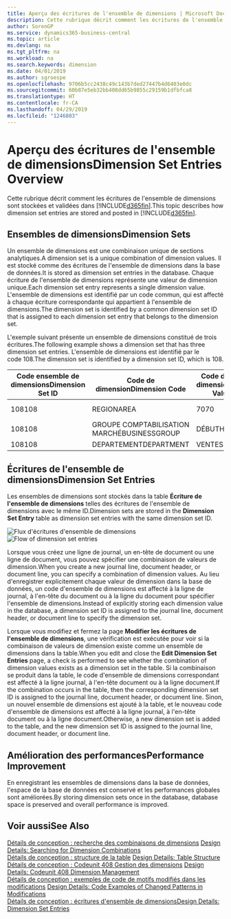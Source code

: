 ```yaml
---
title: Aperçu des écritures de l'ensemble de dimensions | Microsoft Docs
description: Cette rubrique décrit comment les écritures de l'ensemble de dimensions sont stockées et reportées dans Dynamics 365.
author: SorenGP
ms.service: dynamics365-business-central
ms.topic: article
ms.devlang: na
ms.tgt_pltfrm: na
ms.workload: na
ms.search.keywords: dimension
ms.date: 04/01/2019
ms.author: sgroespe
ms.openlocfilehash: 9706b5cc2438c49c143b7ded27447b4d6403e0dc
ms.sourcegitcommit: 60b87e5eb32bb408dd65b9855c29159b1dfbfca8
ms.translationtype: HT
ms.contentlocale: fr-CA
ms.lasthandoff: 04/29/2019
ms.locfileid: "1246803"
---
```

# <a name="dimension-set-entries-overview"></a><span data-ttu-id="c76c6-103">Aperçu des écritures de l'ensemble de dimensions</span><span class="sxs-lookup"><span data-stu-id="c76c6-103">Dimension Set Entries Overview</span></span>
<span data-ttu-id="c76c6-104">Cette rubrique décrit comment les écritures de l'ensemble de dimensions sont stockées et validées dans [!INCLUDE[d365fin](includes/d365fin_md.md)].</span><span class="sxs-lookup"><span data-stu-id="c76c6-104">This topic describes how dimension set entries are stored and posted in [!INCLUDE[d365fin](includes/d365fin_md.md)].</span></span>  

## <a name="dimension-sets"></a><span data-ttu-id="c76c6-105">Ensembles de dimensions</span><span class="sxs-lookup"><span data-stu-id="c76c6-105">Dimension Sets</span></span>  
<span data-ttu-id="c76c6-106">Un ensemble de dimensions est une combinaison unique de sections analytiques.</span><span class="sxs-lookup"><span data-stu-id="c76c6-106">A dimension set is a unique combination of dimension values.</span></span> <span data-ttu-id="c76c6-107">Il est stocké comme des écritures de l'ensemble de dimensions dans la base de données.</span><span class="sxs-lookup"><span data-stu-id="c76c6-107">It is stored as dimension set entries in the database.</span></span> <span data-ttu-id="c76c6-108">Chaque écriture de l'ensemble de dimensions représente une valeur de dimension unique.</span><span class="sxs-lookup"><span data-stu-id="c76c6-108">Each dimension set entry represents a single dimension value.</span></span> <span data-ttu-id="c76c6-109">L'ensemble de dimensions est identifié par un code commun, qui est affecté à chaque écriture correspondante qui appartient à l'ensemble de dimensions.</span><span class="sxs-lookup"><span data-stu-id="c76c6-109">The dimension set is identified by a common dimension set ID that is assigned to each dimension set entry that belongs to the dimension set.</span></span>  

<span data-ttu-id="c76c6-110">L'exemple suivant présente un ensemble de dimensions constitué de trois écritures.</span><span class="sxs-lookup"><span data-stu-id="c76c6-110">The following example shows a dimension set that has three dimension set entries.</span></span> <span data-ttu-id="c76c6-111">L'ensemble de dimensions est identifié par le code 108.</span><span class="sxs-lookup"><span data-stu-id="c76c6-111">The dimension set is identified by a dimension set ID, which is 108.</span></span>  

|<span data-ttu-id="c76c6-112">Code ensemble de dimensions</span><span class="sxs-lookup"><span data-stu-id="c76c6-112">Dimension Set ID</span></span>|<span data-ttu-id="c76c6-113">Code de dimension</span><span class="sxs-lookup"><span data-stu-id="c76c6-113">Dimension Code</span></span>|<span data-ttu-id="c76c6-114">Code de valeur de dimension</span><span class="sxs-lookup"><span data-stu-id="c76c6-114">Dimension Value Code</span></span>|<span data-ttu-id="c76c6-115">Nom de la valeur de dimension</span><span class="sxs-lookup"><span data-stu-id="c76c6-115">Dimension Value Name</span></span>|  
|----------------------|--------------------|--------------------------|--------------------------|  
|<span data-ttu-id="c76c6-116">108</span><span class="sxs-lookup"><span data-stu-id="c76c6-116">108</span></span>|<span data-ttu-id="c76c6-117">REGION</span><span class="sxs-lookup"><span data-stu-id="c76c6-117">AREA</span></span>|<span data-ttu-id="c76c6-118">70</span><span class="sxs-lookup"><span data-stu-id="c76c6-118">70</span></span>|<span data-ttu-id="c76c6-119">Amérique du Nord</span><span class="sxs-lookup"><span data-stu-id="c76c6-119">America North</span></span>|  
|<span data-ttu-id="c76c6-120">108</span><span class="sxs-lookup"><span data-stu-id="c76c6-120">108</span></span>|<span data-ttu-id="c76c6-121">GROUPE COMPTABILISATION MARCHÉ</span><span class="sxs-lookup"><span data-stu-id="c76c6-121">BUSINESSGROUP</span></span>|<span data-ttu-id="c76c6-122">DÉBUT</span><span class="sxs-lookup"><span data-stu-id="c76c6-122">HOME</span></span>|<span data-ttu-id="c76c6-123">Accueil</span><span class="sxs-lookup"><span data-stu-id="c76c6-123">Home</span></span>|  
|<span data-ttu-id="c76c6-124">108</span><span class="sxs-lookup"><span data-stu-id="c76c6-124">108</span></span>|<span data-ttu-id="c76c6-125">DEPARTEMENT</span><span class="sxs-lookup"><span data-stu-id="c76c6-125">DEPARTMENT</span></span>|<span data-ttu-id="c76c6-126">VENTES</span><span class="sxs-lookup"><span data-stu-id="c76c6-126">SALES</span></span>|<span data-ttu-id="c76c6-127">Vente</span><span class="sxs-lookup"><span data-stu-id="c76c6-127">Sales</span></span>|  

## <a name="dimension-set-entries"></a><span data-ttu-id="c76c6-128">Écritures de l'ensemble de dimensions</span><span class="sxs-lookup"><span data-stu-id="c76c6-128">Dimension Set Entries</span></span>  
<span data-ttu-id="c76c6-129">Les ensembles de dimensions sont stockés dans la table **Écriture de l'ensemble de dimensions** telles des écritures de l'ensemble de dimensions avec le même ID.</span><span class="sxs-lookup"><span data-stu-id="c76c6-129">Dimension sets are stored in the **Dimension Set Entry** table as dimension set entries with the same dimension set ID.</span></span>  

<span data-ttu-id="c76c6-130">![Flux d'écritures d'ensemble de dimensions](media/dimensionentrynav7.png "Flux d'écritures d'ensemble de dimensions")</span><span class="sxs-lookup"><span data-stu-id="c76c6-130">![Flow of dimension set entries](media/dimensionentrynav7.png "Flow of dimension set entries")</span></span>  

<span data-ttu-id="c76c6-131">Lorsque vous créez une ligne de journal, un en-tête de document ou une ligne de document, vous pouvez spécifier une combinaison de valeurs de dimension.</span><span class="sxs-lookup"><span data-stu-id="c76c6-131">When you create a new journal line, document header, or document line, you can specify a combination of dimension values.</span></span> <span data-ttu-id="c76c6-132">Au lieu d'enregistrer explicitement chaque valeur de dimension dans la base de données, un code d'ensemble de dimensions est affecté à la ligne de journal, à l'en-tête du document ou à la ligne du document pour spécifier l'ensemble de dimensions.</span><span class="sxs-lookup"><span data-stu-id="c76c6-132">Instead of explicitly storing each dimension value in the database, a dimension set ID is assigned to the journal line, document header, or document line to specify the dimension set.</span></span>  

<span data-ttu-id="c76c6-133">Lorsque vous modifiez et fermez la page **Modifier les écritures de l'ensemble de dimensions**, une vérification est exécutée pour voir si la combinaison de valeurs de dimension existe comme un ensemble de dimensions dans la table.</span><span class="sxs-lookup"><span data-stu-id="c76c6-133">When you edit and close the **Edit Dimension Set Entries** page, a check is performed to see whether the combination of dimension values exists as a dimension set in the table.</span></span> <span data-ttu-id="c76c6-134">Si la combinaison se produit dans la table, le code d'ensemble de dimensions correspondant est affecté à la ligne journal, à l'en-tête document ou à la ligne document.</span><span class="sxs-lookup"><span data-stu-id="c76c6-134">If the combination occurs in the table, then the corresponding dimension set ID is assigned to the journal line, document header, or document line.</span></span> <span data-ttu-id="c76c6-135">Sinon, un nouvel ensemble de dimensions est ajouté à la table, et le nouveau code d'ensemble de dimensions est affecté à la ligne journal, à l'en-tête document ou à la ligne document.</span><span class="sxs-lookup"><span data-stu-id="c76c6-135">Otherwise, a new dimension set is added to the table, and the new dimension set ID is assigned to the journal line, document header, or document line.</span></span>  

## <a name="performance-improvement"></a><span data-ttu-id="c76c6-136">Amélioration des performances</span><span class="sxs-lookup"><span data-stu-id="c76c6-136">Performance Improvement</span></span>  
<span data-ttu-id="c76c6-137">En enregistrant les ensembles de dimensions dans la base de données, l'espace de la base de données est conservé et les performances globales sont améliorées.</span><span class="sxs-lookup"><span data-stu-id="c76c6-137">By storing dimension sets once in the database, database space is preserved and overall performance is improved.</span></span>  

## <a name="see-also"></a><span data-ttu-id="c76c6-138">Voir aussi</span><span class="sxs-lookup"><span data-stu-id="c76c6-138">See Also</span></span>  
<span data-ttu-id="c76c6-139">[Détails de conception : recherche des combinaisons de dimensions](design-details-searching-for-dimension-combinations.md) </span><span class="sxs-lookup"><span data-stu-id="c76c6-139">[Design Details: Searching for Dimension Combinations](design-details-searching-for-dimension-combinations.md) </span></span>  
<span data-ttu-id="c76c6-140">[Détails de conception : structure de la table](design-details-table-structure.md) </span><span class="sxs-lookup"><span data-stu-id="c76c6-140">[Design Details: Table Structure](design-details-table-structure.md) </span></span>  
<span data-ttu-id="c76c6-141">[Détails de conception : Codeunit 408 Gestion des dimensions](design-details-codeunit-408-dimension-management.md) </span><span class="sxs-lookup"><span data-stu-id="c76c6-141">[Design Details: Codeunit 408 Dimension Management](design-details-codeunit-408-dimension-management.md) </span></span>  
<span data-ttu-id="c76c6-142">[Détails de conception : exemples de code de motifs modifiés dans les modifications](design-details-code-examples-of-changed-patterns-in-modifications.md) </span><span class="sxs-lookup"><span data-stu-id="c76c6-142">[Design Details: Code Examples of Changed Patterns in Modifications](design-details-code-examples-of-changed-patterns-in-modifications.md) </span></span>  
[<span data-ttu-id="c76c6-143">Détails de conception : écritures d'ensemble de dimensions</span><span class="sxs-lookup"><span data-stu-id="c76c6-143">Design Details: Dimension Set Entries</span></span>](design-details-dimension-set-entries.md)   
